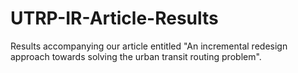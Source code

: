 # UTRP-IR-Article-Results
Results accompanying our article entitled "An incremental redesign approach towards solving the urban transit routing problem".
